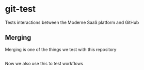 # git-test
Tests interactions between the Moderne SaaS platform and GitHub

## Merging
Merging is one of the things we test with this repository

##
Now we also use this to test workflows
